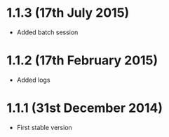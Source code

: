# 1.1.3 (17th July 2015)
* Added batch session

# 1.1.2 (17th February 2015)
* Added logs

# 1.1.1 (31st December 2014)
* First stable version
